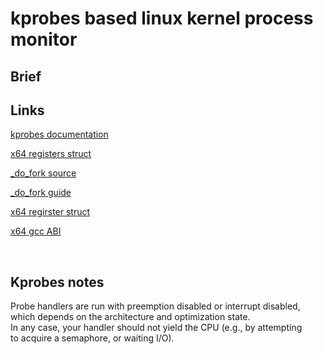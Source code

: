 # kprobes based linux kernel process monitor

## Brief



## Links 

[kprobes documentation](https://www.kernel.org/doc/Documentation/kprobes.txt)

[x64 registers struct](https://elixir.bootlin.com/linux/latest/source/arch/x86/include/uapi/asm/ptrace.h#L44)

[_do_fork source](https://elixir.bootlin.com/linux/v4.5/source/kernel/fork.c#L1691)

[_do_fork guide](https://s-matyukevich.github.io/raspberry-pi-os/docs/lesson04/linux/fork.html)

[x64 regirster struct](https://elixir.bootlin.com/linux/latest/source/arch/x86/include/uapi/asm/ptrace.h#L44)

[x64 gcc ABI](https://www.systutorials.com/x86-64-calling-convention-by-gcc/)

</br>

## Kprobes notes

Probe handlers are run with preemption disabled or interrupt disabled,    
which depends on the architecture and optimization state.  
In any case, your handler should not yield the CPU (e.g., by attempting  
to acquire a semaphore, or waiting I/O).    